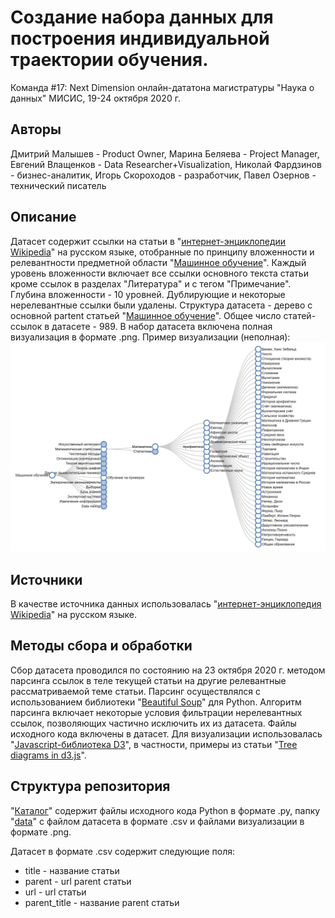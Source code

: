 # Создание набора данных для построения индивидуальной траектории обучения. 
Команда #17: Next Dimension онлайн-дататона магистратуры "Наука о данных" МИСИС, 19-24 октября 2020 г.

## Авторы
Дмитрий Малышев - Product Owner, Марина Беляева - Project Manager, Евгений Влащенков - Data Researcher+Visualization, Николай Фардзинов - бизнес-аналитик, Игорь Скороходов - разработчик, Павел Озернов - технический писатель

## Описание
Датасет содержит ссылки на статьи в "[интернет-энциклопедии Wikipedia](https://ru.wikipedia.org)" на русском языке, отобранные по принципу вложенности и релевантности предметной области "[Машинное обучение](https://ru.wikipedia.org/wiki/%D0%9C%D0%B0%D1%88%D0%B8%D0%BD%D0%BD%D0%BE%D0%B5_%D0%BE%D0%B1%D1%83%D1%87%D0%B5%D0%BD%D0%B8%D0%B5)". Каждый уровень вложенности включает все ссылки основного текста статьи кроме ссылок в разделах "Литература" и с тегом "Примечание". Глубина вложенности - 10 уровней. Дублирующие и некоторые нерелевантные ссылки были удалены. Структура датасета - дерево с основной partent статьей "[Машинное обучение](https://ru.wikipedia.org/wiki/%D0%9C%D0%B0%D1%88%D0%B8%D0%BD%D0%BD%D0%BE%D0%B5_%D0%BE%D0%B1%D1%83%D1%87%D0%B5%D0%BD%D0%B8%D0%B5)". Общее число статей-ссылок в датасете - 989. В набор датасета включена полная визуализация в формате .png. Пример визуализации (неполная):
![](src/Tree_Example_-_Google_Chrome_2020-10-22_21.13.55.png)

## Источники
В качестве источника данных использовалась "[интернет-энциклопедия Wikipedia](https://ru.wikipedia.org)" на русском языке.

## Методы сбора и обработки
Сбор датасета проводился по состоянию на 23 октября 2020 г. методом парсинга ссылок в теле текущей статьи на другие релевантные рассматриваемой теме статьи. Парсинг осуществлялся с использованием библиотеки "[Beautiful Soup](https://www.crummy.com/software/BeautifulSoup/bs4/doc/)" для Python. Алгоритм парсинга включает некоторые условия фильтрации нерелевантных ссылок, позволяющих частично исключить их из датасета. Файлы исходного кода включены в датасет. Для визуализации использовалась "[Javascript-библиотека D3](https://d3js.org/)", в частности, примеры из статьи "[Tree diagrams in d3.js](http://www.d3noob.org/2014/01/tree-diagrams-in-d3js_11.html)".

## Структура репозитория
"[Каталог](https://github.com/NextDimension-Team17/Hackaton1/)" содержит файлы исходного кода Python в формате .py, папку "[data](https://github.com/NextDimension-Team17/Hackaton1/tree/main/data)" с файлом датасета в формате .csv и файлами визуализации в формате .png.

Датасет в формате .csv содержит следующие поля: 
* title - название статьи
* parent - url parent статьи  
* url - url статьи
* parent_title - название parent статьи


